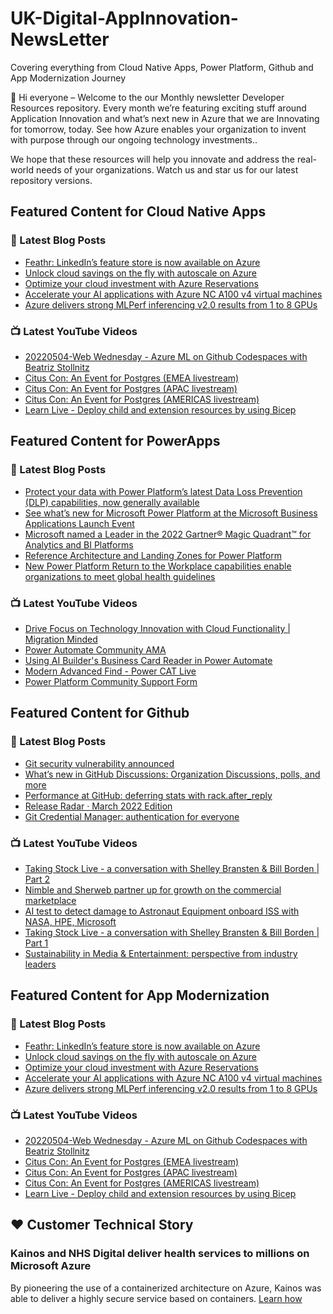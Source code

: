 # UK-Digital-AppInnovation-NewsLetter

Covering everything from Cloud Native Apps, Power Platform, Github and App Modernization Journey

👋 Hi everyone – Welcome to the our Monthly newsletter Developer Resources repository. Every month we’re featuring exciting stuff around Application Innovation and what’s next new in Azure that we are Innovating for tomorrow, today. See how Azure enables your organization to invent with purpose through our ongoing technology investments..


We hope that these resources will help you innovate and address the real-world needs of your organizations. Watch us and star us for our latest repository versions.

## Featured Content for Cloud Native Apps


### 📝 Latest Blog Posts

    
<!-- BLOGCNA:START -->
- [Feathr: LinkedIn’s feature store is now available on Azure](https://azure.microsoft.com/blog/feathr-linkedin-s-feature-store-is-now-available-on-azure/)
- [Unlock cloud savings on the fly with autoscale on Azure](https://azure.microsoft.com/blog/unlock-cloud-savings-on-the-fly-with-autoscale-on-azure/)
- [Optimize your cloud investment with Azure Reservations](https://azure.microsoft.com/blog/optimize-your-cloud-investment-with-azure-reservations/)
- [Accelerate your AI applications with Azure NC A100 v4 virtual machines](https://azure.microsoft.com/blog/accelerate-your-ai-applications-with-azure-nc-a100-v4-virtual-machines/)
- [Azure delivers strong MLPerf inferencing v2.0 results from 1 to 8 GPUs](https://azure.microsoft.com/blog/azure-delivers-strong-mlperf-inferencing-v20-results-from-1-to-8-gpus/)
<!-- BLOGCNA:END -->

### 📺 Latest YouTube Videos

 
<!-- YOUTUBECNA:START -->
- [20220504-Web Wednesday - Azure ML on Github Codespaces with Beatriz Stollnitz](https://www.youtube.com/watch?v=9P3LYFoaFpY)
- [Citus Con: An Event for Postgres &lpar;EMEA livestream&rpar;](https://www.youtube.com/watch?v=pbZR1QPOvX4)
- [Citus Con: An Event for Postgres &lpar;APAC livestream&rpar;](https://www.youtube.com/watch?v=FBoAtpN8pg4)
- [Citus Con: An Event for Postgres &lpar;AMERICAS livestream&rpar;](https://www.youtube.com/watch?v=JHhMRwkCnLM)
- [Learn Live - Deploy child and extension resources by using Bicep](https://www.youtube.com/watch?v=8EmUJ8RSGyY)
<!-- YOUTUBECNA:END -->

##  Featured Content for PowerApps
### 📝 Latest Blog Posts
<!-- BLOGPOWER:START -->
- [Protect your data with Power Platform’s latest Data Loss Prevention (DLP) capabilities, now generally available](https://cloudblogs.microsoft.com/powerplatform/2022/04/11/protect-your-data-with-power-platforms-latest-data-loss-prevention-dlp-capabilities-now-generally-available/)
- [See what’s new for Microsoft Power Platform at the Microsoft Business Applications Launch Event](https://cloudblogs.microsoft.com/powerplatform/2022/03/30/see-whats-new-for-microsoft-power-platform-at-the-microsoft-business-applications-launch-event/)
- [Microsoft named a Leader in the 2022 Gartner® Magic Quadrant™ for Analytics and BI Platforms](https://powerbi.microsoft.com/en-us/blog/microsoft-named-a-leader-in-the-2022-gartner-magic-quadrant-for-analytics-and-bi-platforms/)
- [Reference Architecture and Landing Zones for Power Platform](https://cloudblogs.microsoft.com/powerplatform/2022/02/18/north-star-architecture-and-landing-zones-for-power-platform/)
- [New Power Platform Return to the Workplace capabilities enable organizations to meet global health guidelines](https://cloudblogs.microsoft.com/powerplatform/2021/11/30/new-power-platform-return-to-the-workplace-capabilities-enable-organizations-to-meet-global-health-guidelines/)
<!-- BLOGPOWER:END -->
 ### 📺 Latest YouTube Videos
    
<!-- YOUTUBEPOWER:START -->
- [Drive Focus on Technology Innovation with Cloud Functionality | Migration Minded](https://www.youtube.com/watch?v=yavopKSZvnk)
- [Power Automate Community AMA](https://www.youtube.com/watch?v=7BYSdohYsOw)
- [Using AI Builder&#39;s Business Card Reader in Power Automate](https://www.youtube.com/watch?v=UoNOrV8a5To)
- [Modern Advanced Find - Power CAT Live](https://www.youtube.com/watch?v=ZZd-Iy_cGxU)
- [Power Platform Community Support Form](https://www.youtube.com/watch?v=_RL36zslKF8)
<!-- YOUTUBEPOWER:END -->

##  Featured Content for Github
### 📝 Latest Blog Posts
<!-- BLOGGITHUB:START -->
- [Git security vulnerability announced](https://github.blog/2022-04-12-git-security-vulnerability-announced/)
- [What’s new in GitHub Discussions: Organization Discussions, polls, and more](https://github.blog/2022-04-12-whats-new-in-github-discussions-organization-discussions-polls-and-more/)
- [Performance at GitHub: deferring stats with rack.after_reply](https://github.blog/2022-04-11-performance-at-github-deferring-stats-with-rack-after_reply/)
- [Release Radar · March 2022 Edition](https://github.blog/2022-04-08-release-radar-mar-2022/)
- [Git Credential Manager: authentication for everyone](https://github.blog/2022-04-07-git-credential-manager-authentication-for-everyone/)
<!-- BLOGGITHUB:END -->
### 📺 Latest YouTube Videos
<!-- YOUTUBEGITHUB:START -->
- [Taking Stock Live - a conversation with Shelley Bransten &amp; Bill Borden | Part 2](https://www.youtube.com/watch?v=y9LU4ID2UCQ)
- [Nimble and Sherweb partner up for growth on the commercial marketplace](https://www.youtube.com/watch?v=E4ZYk60DZzE)
- [AI test to detect damage to Astronaut Equipment onboard ISS with NASA, HPE, Microsoft](https://www.youtube.com/watch?v=r-wMwGjO8yc)
- [Taking Stock Live - a conversation with Shelley Bransten &amp; Bill Borden | Part 1](https://www.youtube.com/watch?v=1LgXpaHNpT8)
- [Sustainability in Media &amp; Entertainment: perspective from industry leaders](https://www.youtube.com/watch?v=p92ze8Wr4J8)
<!-- YOUTUBEGITHUB:END -->
##  Featured Content for App Modernization
### 📝 Latest Blog Posts
<!-- BLOGAPPMOD:START -->
- [Feathr: LinkedIn’s feature store is now available on Azure](https://azure.microsoft.com/blog/feathr-linkedin-s-feature-store-is-now-available-on-azure/)
- [Unlock cloud savings on the fly with autoscale on Azure](https://azure.microsoft.com/blog/unlock-cloud-savings-on-the-fly-with-autoscale-on-azure/)
- [Optimize your cloud investment with Azure Reservations](https://azure.microsoft.com/blog/optimize-your-cloud-investment-with-azure-reservations/)
- [Accelerate your AI applications with Azure NC A100 v4 virtual machines](https://azure.microsoft.com/blog/accelerate-your-ai-applications-with-azure-nc-a100-v4-virtual-machines/)
- [Azure delivers strong MLPerf inferencing v2.0 results from 1 to 8 GPUs](https://azure.microsoft.com/blog/azure-delivers-strong-mlperf-inferencing-v20-results-from-1-to-8-gpus/)
<!-- BLOGAPPMOD:END -->
### 📺 Latest YouTube Videos
<!-- YOUTUBEAPPMOD:START -->
- [20220504-Web Wednesday - Azure ML on Github Codespaces with Beatriz Stollnitz](https://www.youtube.com/watch?v=9P3LYFoaFpY)
- [Citus Con: An Event for Postgres &lpar;EMEA livestream&rpar;](https://www.youtube.com/watch?v=pbZR1QPOvX4)
- [Citus Con: An Event for Postgres &lpar;APAC livestream&rpar;](https://www.youtube.com/watch?v=FBoAtpN8pg4)
- [Citus Con: An Event for Postgres &lpar;AMERICAS livestream&rpar;](https://www.youtube.com/watch?v=JHhMRwkCnLM)
- [Learn Live - Deploy child and extension resources by using Bicep](https://www.youtube.com/watch?v=8EmUJ8RSGyY)
<!-- YOUTUBEAPPMOD:END -->


## ♥️ Customer Technical Story 

### Kainos and NHS Digital deliver health services to millions on Microsoft Azure

By pioneering the use of a containerized architecture on Azure, Kainos was able to deliver a highly secure service based on containers. [Learn how](https://customers.microsoft.com/en-us/story/1368348549535774520-kainos-and-nhs-digital-deliver-health-services-to-millions-on-microsoft-azure)

